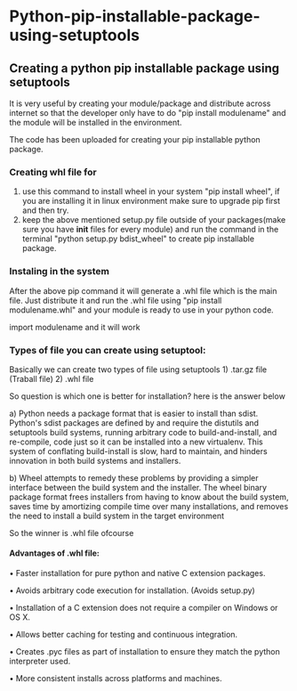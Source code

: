 # Python-pip-installable-package-using-setuptools
## Creating a python pip installable package using setuptools

It is very useful by creating your module/package and distribute across internet so that the developer only have to do "pip install modulename"
and the module will be installed in the environment.

The code has been uploaded for creating your pip installable python package.
### Creating whl file for
1) use this command to install wheel in your system "pip install wheel", if you are installing it in linux environment make sure to upgrade pip first and then try.
2) keep the above mentioned setup.py file outside of your packages(make sure you have __init__ files for every module) and run the command in the terminal "python setup.py bdist_wheel" to create pip installable package.

### Instaling in the system
After the above pip command it will generate a .whl file which is the main file. Just distribute it and run the .whl file using "pip install modulename.whl" and your module is ready to use in your python code.

import modulename and it will work


### Types of file you can create using setuptool:

Basically we can create two types of file using setuptools
    1) .tar.gz file (Traball file)
    2) .whl file
    
So question is which one is better for installation? here is the answer below
    
  a) Python needs a package format that is easier to install than sdist. Python's sdist packages are defined by and require the distutils and setuptools build systems, running arbitrary code to build-and-install, and re-compile, code just so it can be installed into a new virtualenv. This system of conflating build-install is slow, hard to maintain, and hinders innovation in both build systems and installers.

  b) Wheel attempts to remedy these problems by providing a simpler interface between the build system and the installer. The wheel binary package format frees installers from having to know about the build system, saves time by amortizing compile time over many installations, and removes the need to install a build system in the target environment
  
So the winner is .whl file ofcourse
#### Advantages of .whl file:
• Faster installation for pure python and native C extension packages.

• Avoids arbitrary code execution for installation. (Avoids setup.py)

• Installation of a C extension does not require a compiler on Windows or OS X.

• Allows better caching for testing and continuous integration.

• Creates .pyc files as part of installation to ensure they match the python interpreter used.

• More consistent installs across platforms and machines.
